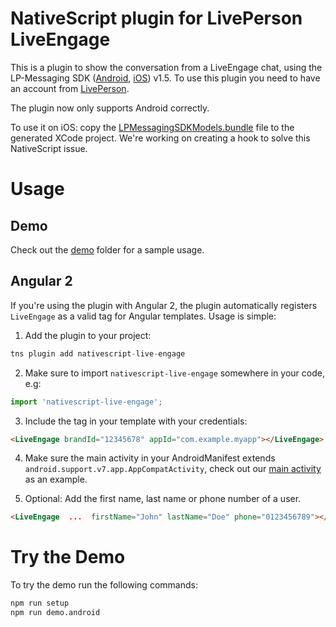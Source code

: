 # NativeScript plugin for LivePerson LiveEngage

This is a plugin to show the conversation from a LiveEngage chat, using the LP-Messaging SDK ([Android](https://github.com/LP-Messaging/Android-Messaging-SDK), [iOS](https://github.com/LP-Messaging/iOS-Messaging-SDK)) v1.5.
To use this plugin you need to have an account from [LivePerson](https://www.liveperson.com).

The plugin now only supports Android correctly.

To use it on iOS: copy the [LPMessagingSDKModels.bundle](./platforms/ios/LPMessagingSDKModels.bundle) file to the generated XCode project. We're working on creating a hook to solve this NativeScript issue.

# Usage

## Demo

Check out the [demo](./demo) folder for a sample usage.

## Angular 2

If you're using the plugin with Angular 2, the plugin automatically registers
`LiveEngage` as a valid tag for Angular templates. Usage is simple:

1. Add the plugin to your project:

  ```ts
  tns plugin add nativescript-live-engage
  ```

2. Make sure to import `nativescript-live-engage` somewhere in your code, e.g:

  ```ts
  import 'nativescript-live-engage';
  ```

3. Include the tag in your template with your credentials:

  ```html
  <LiveEngage brandId="12345678" appId="com.example.myapp"></LiveEngage>
  ```

4. Make sure the main activity in your AndroidManifest extends `android.support.v7.app.AppCompatActivity`, check out our [main activity](./demo/app/activity.android.ts) as an example.

5. Optional: Add the first name, last name or phone number of a user.

  ```html
  <LiveEngage  ...  firstName="John" lastName="Doe" phone="0123456789"></LiveEngage>
  ```


# Try the Demo

To try the demo run the following commands:

```sh
npm run setup
npm run demo.android
```
